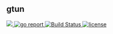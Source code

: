 ## gtun
<a href="">
<img src="https://img.shields.io/badge/-Go-000?&logo=go">
</a>
<a href="https://goreportcard.com/report/github.com/ICKelin/gtun" rel="nofollow">
<img src="https://goreportcard.com/badge/github.com/ICKelin/gtun" alt="go report">
</a>

<a href="https://travis-ci.org/ICKelin/gtun" rel="nofollow">
<img src="https://travis-ci.org/ICKelin/gtun.svg?branch=master" alt="Build Status">
</a>
<a href="https://github.com/ICKelin/gtun/blob/master/LICENSE">
<img src="https://img.shields.io/github/license/mashape/apistatus.svg" alt="license">
</a>